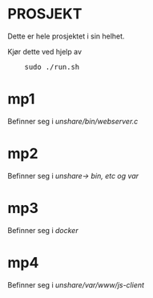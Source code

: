 # PROSJEKT

Dette er hele prosjektet i sin helhet.

Kjør dette ved hjelp av 
<pre>
	sudo ./run.sh
</pre>


# mp1
Befinner seg i *unshare/bin/webserver.c*

# mp2
Befinner seg i *unshare-> bin, etc og var*

# mp3
Befinner seg i *docker*

# mp4
Befinner seg i *unshare/var/www/js-client*